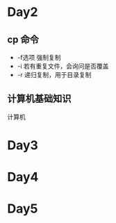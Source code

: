 # Day2

## cp 命令

- -f选项 强制复制
- -i 若有重复文件，会询问是否覆盖
- -r 递归复制，用于目录复制


## 计算机基础知识

计算机

# Day3

# Day4

# Day5
